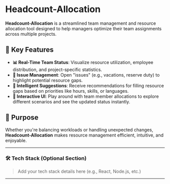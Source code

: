 # Headcount-Allocation

**Headcount-Allocation** is a streamlined team management and resource allocation tool designed to help managers optimize their team assignments across multiple projects.

## 🌟 Key Features
- **📊 Real-Time Team Status**: Visualize resource utilization, employee distribution, and project-specific statistics.
- **📌 Issue Management**: Open "issues" (e.g., vacations, reserve duty) to highlight potential resource gaps.
- **🤖 Intelligent Suggestions**: Receive recommendations for filling resource gaps based on priorities like hours, skills, or languages.
- **🎨 Interactive UI**: Play around with team member allocations to explore different scenarios and see the updated status instantly.

## 🎯 Purpose
Whether you're balancing workloads or handling unexpected changes, **Headcount-Allocation** makes resource management efficient, intuitive, and enjoyable.

---

### 🛠️ Tech Stack (Optional Section)
> Add your tech stack details here (e.g., React, Node.js, etc.)

---

